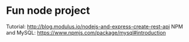 # Fun node project

Tutorial: http://blog.modulus.io/nodejs-and-express-create-rest-api
NPM and MySQL: https://www.npmjs.com/package/mysql#introduction
